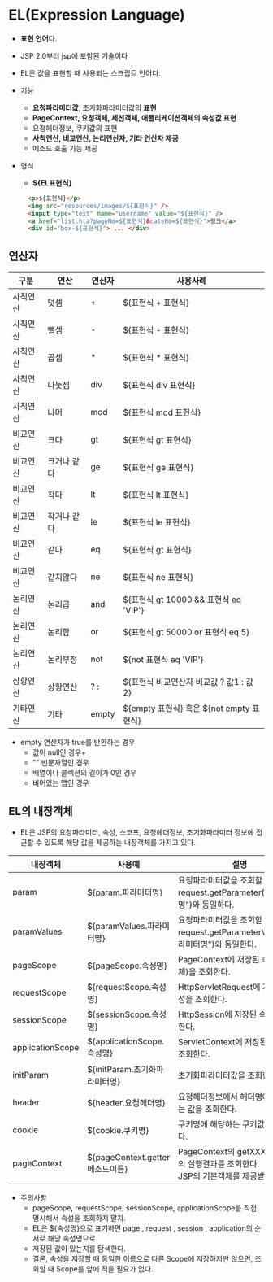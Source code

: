 # EL(Expression Language)
- **표현 언어**다.
- JSP 2.0부터 jsp에 포함된 기술이다
- EL은 값을 표현할 때 사용되는 스크립트 언어다.
- 기능
  - **요청파라미터값**, 초기화파라미터값의 **표현**
  - **PageContext, 요청객체, 세션객체, 애플리케이션객체의 속성값 표현**
  - 요청헤더정보, 쿠키값의 표현
  - **사칙연산, 비교연산, 논리연산자, 기타 연산자 제공**
  - 메소드 호출 기능 제공

- 형식
  - **${EL표현식}**
  ```html
    <p>${표현식}</p>
    <img src="resources/images/${표현식}" />
    <input type="text" name="username" value="${표현식}" />
    <a href="list.hta?pageNo=${표현식}&cateNo=${표현식}">링크</a>
    <div id="box-${표현식}"> ... </div>
  ```
## 연산자

| 구분 | 연산 | 연산자 | 사용사례 |
| --- | --- | --- | --- |
| 사칙연산 | 덧셈 | + | ${표현식 + 표현식} |
| 사칙연산 |  뺄셈 | - | ${표현식 - 표현식} |
| 사칙연산 | 곱셈 | * | ${표현식 * 표현식} |
| 사칙연산 | 나눗셈 | div | ${표현식 div 표현식} |
| 사칙연산 | 나머 | mod | ${표현식 mod 표현식} |
| 비교연산 | 크다 | gt | ${표현식 gt 표현식} |
| 비교연산 | 크거나 같다| ge | ${표현식 ge 표현식} |
| 비교연산 | 작다 | lt | ${표현식 lt 표현식} |
| 비교연산 | 작거나 같다 | le | ${표현식 le 표현식} |
| 비교연산 | 같다 | eq | ${표현식 gt 표현식} |		
| 비교연산 | 같지않다 | ne | ${표현식 ne 표현식} |
| 논리연산 | 논리곱 | and | ${표현식 gt 10000 && 표현식 eq 'VIP'} |
| 논리연산 | 논리합 | or | ${표현식 gt 50000 or 표현식 eq 5} |
| 논리연산 | 논리부정 | not	|	${not 표현식 eq 'VIP'} |
| 상항연산 | 상항연산 | ? : | 	${표현식 비교연산자 비교값 ? 값1 : 값2} |
| 기타연산 | 기타 | empty|  ${empty 표현식} 혹은 ${not empty 표현식} |

 - empty 연산자가 true를 반환하는 경우
   + 값이  null인 경우+
   + "" 빈문자열인 경우
   + 배열이나 콜렉션의 길이가 0인 경우
   + 비어있는 맵인 경우
   

## EL의 내장객체
- EL은 JSP의 요청파라미터, 속성, 스코프, 요청헤더정보, 초기화파라미터 정보에 접근할 수 있도록 해당 값을 제공하는 내장객체를 가지고 있다.

| 내장객체 | 사용예 | 설명 | 
| --- | --- | --- |
| param| ${param.파라미터명} | 요청파라미터값을 조회할 수 있다. <br/> request.getParameter("파라미터명")와 동일하다. |
| paramValues | ${paramValues.파라미터명} | 요청파라미터값을 조회할 수 있다. <br />request.getParameterValues("파라미터명")와 동일한다. |
| pageScope | ${pageScope.속성명} | PageContext에 저장된 속성(값, 객체)을 조회한다. |
| requestScope | ${requestScope.속성명} | HttpServletRequest에 저장된 속성을 조회한다. |
| sessionScope | ${sessionScope.속성명} | HttpSession에 저장된 속성을 조회한다. |
| applicationScope | ${applicationScope.속성명} | ServletContext에 저장된 속성을 조회한다. |
| initParam | ${initParam.초기화파라미터명} | 초기화파라미터값을 조회한다. |
| header | ${header.요청헤더명} | 요청헤더정보에서 헤더명에 해당하는 값을 조회한다. |
| cookie | ${cookie.쿠키명} | 쿠키명에 해당하는 쿠키값을 조회한다. |
| pageContext | ${pageContext.getter메소드이름} | PageContext의 getXXX()메소드의 실행결과를 조회한다. <br />JSP의 기본객체를 제공받을 수 있다. |
- 주의사항
  - pageScope, requestScope, sessionScope, applicationScope를 직접 명시해서 속성을 조회하지 말자.
  - EL은 ${속성명}으로 표기하면 page , request , session , application의 순서로 해당 속성명으로
  - 저장된 값이 있는지를 탐색한다.
  - 결론, 속성을 저장할 때 동일한 이름으로 다른 Scope에 저장하지만 않으면, 조회할 때 Scope를 앞에 적을 필요가 없다.















						









		
